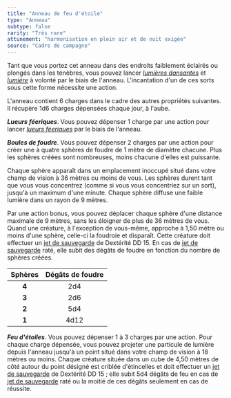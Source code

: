 ```yaml
---
title: "Anneau de feu d'étoile"
type: "Anneau"
subtype: false
rarity: "Très rare"
attunement: "harmonisation en plein air et de nuit exigée"
source: "Cadre de campagne"
---
```

Tant que vous portez cet anneau dans des endroits faiblement éclairés ou plongés dans les ténèbres, vous pouvez lancer [_lumières dansantes_](/grimoire/lumieres-dansantes/) et [_lumière_](/grimoire/lumiere/) à volonté par le biais de l'anneau. L'incantation d'un de ces sorts sous cette forme nécessite une action.

L'anneau contient 6 charges dans le cadre des autres propriétés suivantes. Il récupère 1d6 charges dépensées chaque jour, à l'aube.

_**Lueurs féeriques**_. Vous pouvez dépenser 1 charge par une action pour lancer [_lueurs féeriques_](/grimoire/lueurs-feeriques/) par le biais de l'anneau.

_**Boules de foudre**_. Vous pouvez dépenser 2 charges par une action pour créer une à quatre sphères de foudre de 1 mètre de diamètre chacune. Plus les sphères créées sont nombreuses, moins chacune d'elles est puissante.

Chaque sphère apparaît dans un emplacement inoccupé situé dans votre champ de vision à 36 mètres ou moins de vous. Les sphères durent tant que vous vous concentrez (comme si vous vous concentriez sur un sort), jusqu'à un maximum d'une minute. Chaque sphère diffuse une faible lumière dans un rayon de 9 mètres.

Par une action bonus, vous pouvez déplacer chaque sphère d'une distance maximale de 9 mètres, sans les éloigner de plus de 36 mètres de vous. Quand une créature, à l'exception de vous-même, approche à 1,50 mètre ou moins d'une sphère, celle-ci la foudroie et disparaît. Cette créature doit effectuer un [jet de sauvegarde](/utiliser-les-caracteristiques/#jets-de-sauvegarde) de Dextérité DD 15. En cas de [jet de sauvegarde](/utiliser-les-caracteristiques/#jets-de-sauvegarde) raté, elle subit des dégâts de foudre en fonction du nombre de sphères créées.

| Sphères | Dégâts de foudre |
|:-:|:-:|
| **4** | 2d4 |
| **3** | 2d6 |
| **2** | 5d4 |
| **1** | 4d12 |

_**Feu d'étoiles**_. Vous pouvez dépenser 1 à 3 charges par une action. Pour chaque charge dépensée, vous pouvez projeter une particule de lumière depuis l'anneau jusqu'à un point situé dans votre champ de vision à 18 mètres ou moins. Chaque créature située dans un cube de 4,50 mètres de côté autour du point désigné est criblée d'étincelles et doit effectuer un [jet de sauvegarde](/utiliser-les-caracteristiques/#jets-de-sauvegarde) de Dextérité DD 15 ; elle subit 5d4 dégâts de feu en cas de [jet de sauvegarde](/utiliser-les-caracteristiques/#jets-de-sauvegarde) raté ou la moitié de ces dégâts seulement en cas de réussite.
